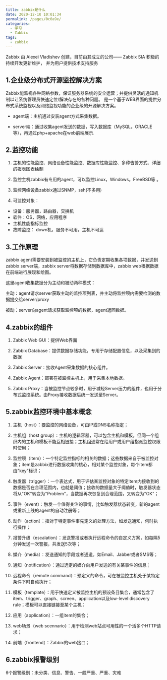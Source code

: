 ```yaml
---
title: zabbix是什么
date: 2020-12-10 10:01:34
permalink: /pages/0c0a9e/
categories:
  - 学习
  - Zabbix
tags:
  - zabbix
---
```

Zabbix 由 Alexei Vladishev 创建，目前由其成立的公司—— Zabbix SIA 积极的持续开发更新维护， 并为用户提供技术支持服务

<!-- more -->

## 1.企业级分布式开源监控解决方案
Zabbix能监视各种网络参数，保证服务器系统的安全运营；并提供灵活的通知机制以让系统管理员快速定位/解决存在的各种问题。
是一个基于WEB界面的提供分布式系统监视以及网络监视功能的企业级的开源解决方案。

- agent端：主机通过安装agent方式采集数据。

- server端：通过收集agent发送的数据，写入数据库（MySQL，ORACLE等），再通过php+apache在web前端展示.

## 2.监控功能
1. 主机的性能监控、网络设备性能监控、数据库性能监控、多种告警方式、详细的报表图表绘制

2. 监控主机zabbix有专用的agent，可以监控Linux，Windows，FreeBSD等 。

3. 监控网络设备zabbix通过SNMP，ssh(不多用)

4. 可监控对象：

- 设备：服务器，路由器，交换机
- 软件：OS，网络，应用程序
- 主机性能指标监控
- 故障监控： down机，服务不可用，主机不可达

## 3.工作原理
zabbix agent需要安装到被监控的主机上，它负责定期收集各项数据，并发送到zabbix server端，zabbix server将数据存储到数据库中，zabbix web根据数据在前端进行展现和绘图。

这里agent收集数据分为主动和被动两种模式：

主动：agent请求server获取主动的监控项列表，并主动将监控项内需要检测的数据提交给server/proxy

被动：server向agent请求获取监控项的数据，agent返回数据。

## 4.zabbix的组件
1. Zabbix Web GUI：提供Web界面

2. Zabbix Database：提供数据存储功能，专用于存储配置信息，以及采集到的数据

3. Zabbix Server：接收Agent采集数据的核心组件。

4. Zabbix Agent：部署在被监控主机上，用于采集本地数据。

5. Zabbix Proxy：当被监控节点较多时，用于减轻Server压力的组件，也用于分布式监控系统。由Proxy接收数据后统一发送至Server。

## 5.zabbix监控环境中基本概念
1. 主机（host）：要监控的网络设备，可由IP或DNS名称指定；

2. 主机组（host group）：主机的逻辑容器，可以包含主机和模板，但同一个组织内的主机和模板不能互相链接；主机组通常在给用户或用户组指派监控权限时使用；

3. 监控项（item）：一个特定监控指标的相关的数据；这些数据来自于被监控对象；item是zabbix进行数据收集的核心，相对某个监控对象，每个item都由"key"标识；

4. 触发器（trigger）：一个表达式，用于评估某监控对象的特定item内接收到的数据是否在合理范围内，也就是阈值；接收的数据量大于阈值时，触发器状态将从"OK"转变为"Problem"，当数据再次恢复到合理范围，又转变为"OK"；

5. 事件（event）：触发一个值得关注的事情，比如触发器状态转变，新的agent或重新上线的agent的自动注册等；

6. 动作（action）：指对于特定事件事先定义的处理方法，如发送通知，何时执行操作；

7. 报警升级（escalation）：发送警报或者执行远程命令的自定义方案，如每隔5分钟发送一次警报，共发送5次等；

8. 媒介（media）：发送通知的手段或者通道，如Email、Jabber或者SMS等；

9. 通知（notification）：通过选定的媒介向用户发送的有关某事件的信息；

10. 远程命令（remote command）：预定义的命令，可在被监控主机处于某特定条件下时自动执行；

11. 模板（template）：用于快速定义被监控主机的预设条目集合，通常包含了item、trigger、graph、screen、application以及low-level discovery rule；模板可以直接链接至某个主机；

12. 应用（application）：一组item的集合；

13. web场景（web scennario）：用于检测web站点可用性的一个活多个HTTP请求；

14. 前端（frontend）：Zabbix的web接口；

## 6.zabbix报警级别
6个报警级别：未分类、信息、警告、一般严重、严重、灾难